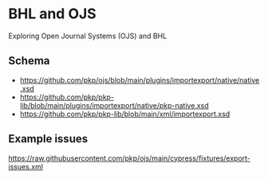 # BHL and OJS

Exploring Open Journal Systems (OJS) and BHL


## Schema
- https://github.com/pkp/ojs/blob/main/plugins/importexport/native/native.xsd
- https://github.com/pkp/pkp-lib/blob/main/plugins/importexport/native/pkp-native.xsd
- https://github.com/pkp/pkp-lib/blob/main/xml/importexport.xsd


## Example issues
https://raw.githubusercontent.com/pkp/ojs/main/cypress/fixtures/export-issues.xml
